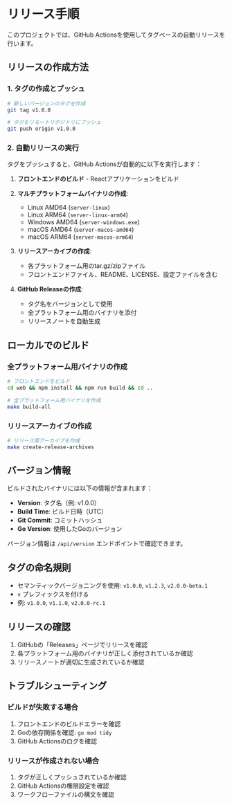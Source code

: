 # リリース手順

このプロジェクトでは、GitHub Actionsを使用してタグベースの自動リリースを行います。

## リリースの作成方法

### 1. タグの作成とプッシュ

```bash
# 新しいバージョンのタグを作成
git tag v1.0.0

# タグをリモートリポジトリにプッシュ
git push origin v1.0.0
```

### 2. 自動リリースの実行

タグをプッシュすると、GitHub Actionsが自動的に以下を実行します：

1. **フロントエンドのビルド** - Reactアプリケーションをビルド
2. **マルチプラットフォームバイナリの作成**:
   - Linux AMD64 (`server-linux`)
   - Linux ARM64 (`server-linux-arm64`)
   - Windows AMD64 (`server-windows.exe`)
   - macOS AMD64 (`server-macos-amd64`)
   - macOS ARM64 (`server-macos-arm64`)

3. **リリースアーカイブの作成**:
   - 各プラットフォーム用のtar.gz/zipファイル
   - フロントエンドファイル、README、LICENSE、設定ファイルを含む

4. **GitHub Releaseの作成**:
   - タグ名をバージョンとして使用
   - 全プラットフォーム用のバイナリを添付
   - リリースノートを自動生成

## ローカルでのビルド

### 全プラットフォーム用バイナリの作成

```bash
# フロントエンドをビルド
cd web && npm install && npm run build && cd ..

# 全プラットフォーム用バイナリを作成
make build-all
```

### リリースアーカイブの作成

```bash
# リリース用アーカイブを作成
make create-release-archives
```

## バージョン情報

ビルドされたバイナリには以下の情報が含まれます：

- **Version**: タグ名（例: v1.0.0）
- **Build Time**: ビルド日時（UTC）
- **Git Commit**: コミットハッシュ
- **Go Version**: 使用したGoのバージョン

バージョン情報は `/api/version` エンドポイントで確認できます。

## タグの命名規則

- セマンティックバージョニングを使用: `v1.0.0`, `v1.2.3`, `v2.0.0-beta.1`
- `v` プレフィックスを付ける
- 例: `v1.0.0`, `v1.1.0`, `v2.0.0-rc.1`

## リリースの確認

1. GitHubの「Releases」ページでリリースを確認
2. 各プラットフォーム用のバイナリが正しく添付されているか確認
3. リリースノートが適切に生成されているか確認

## トラブルシューティング

### ビルドが失敗する場合

1. フロントエンドのビルドエラーを確認
2. Goの依存関係を確認: `go mod tidy`
3. GitHub Actionsのログを確認

### リリースが作成されない場合

1. タグが正しくプッシュされているか確認
2. GitHub Actionsの権限設定を確認
3. ワークフローファイルの構文を確認
